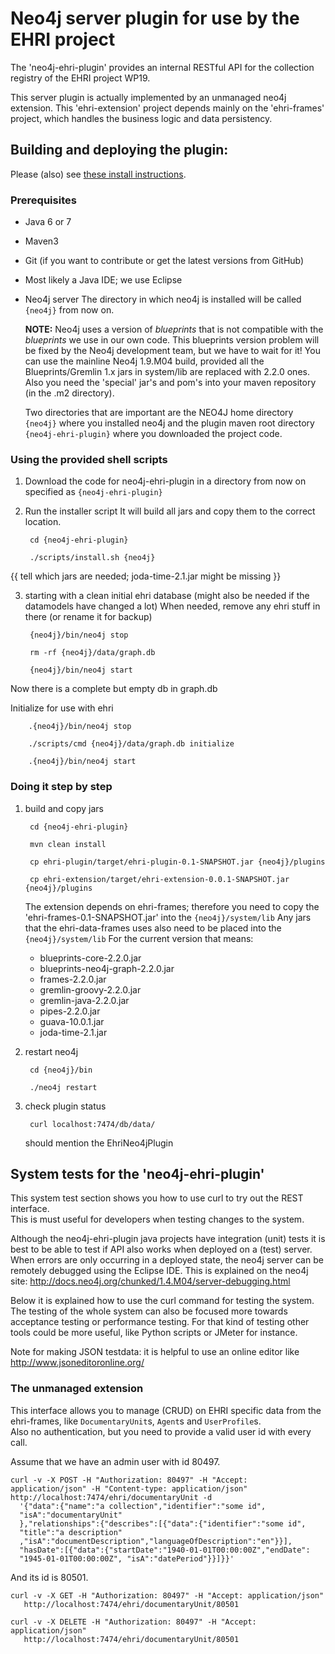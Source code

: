 Neo4j server plugin for use by the EHRI project
===============================================
The 'neo4j-ehri-plugin' provides an internal RESTful API 
for the collection registry of the EHRI project WP19. 

This server plugin is actually implemented by an unmanaged neo4j extension. 
This 'ehri-extension' project depends mainly on the 'ehri-frames' project, 
which handles the business logic and data persistency. 

Building and deploying the plugin:
----------------------------------

Please (also) see [these install instructions](docs/INSTALL.md).
  
### Prerequisites 
-   Java 6 or 7
-   Maven3
-   Git (if you want to contribute or get the latest versions from GitHub)
-   Most likely a Java IDE; we use Eclipse
-   Neo4j server
    The directory in which neo4j is installed will be called `{neo4j}` from now on. 
      
    **NOTE:** 
    Neo4j uses a version of *blueprints* that is not compatible with the *blueprints* we use in our own code. 
    This blueprints version problem will be fixed by the Neo4j development team, but we have to wait for it!
    You can use the mainline Neo4j 1.9.M04 build, 
    provided all the Blueprints/Gremlin 1.x jars in system/lib are replaced 
    with 2.2.0 ones.
    Also you need the 'special' jar's and pom's into your maven repository (in the .m2 directory).
    
    Two directories that are important are the NEO4J home directory `{neo4j}` where you installed neo4j 
    and the plugin maven root directory `{neo4j-ehri-plugin}` where you downloaded the project code. 


### Using the provided shell scripts

1. Download the code for neo4j-ehri-plugin in a directory from now on specified as 
  `{neo4j-ehri-plugin}`
2. Run the installer script
   It will build all jars and copy them to the correct location. 
  
        cd {neo4j-ehri-plugin}
  
        ./scripts/install.sh {neo4j}
  
  {{ tell which jars are needed; joda-time-2.1.jar might be missing }}
  
3. starting with a clean initial ehri database (might also be needed if the datamodels have changed a lot)
   When needed, remove any ehri stuff in there (or rename it for backup)
       
        {neo4j}/bin/neo4j stop
  
        rm -rf {neo4j}/data/graph.db
  
        {neo4j}/bin/neo4j start
  
  Now there is a complete but empty db in graph.db 
  
  Initialize for use with ehri
  
        .{neo4j}/bin/neo4j stop
  
        ./scripts/cmd {neo4j}/data/graph.db initialize
  
        .{neo4j}/bin/neo4j start


### Doing it step by step

1. build and copy jars

        cd {neo4j-ehri-plugin}

        mvn clean install

        cp ehri-plugin/target/ehri-plugin-0.1-SNAPSHOT.jar {neo4j}/plugins   

        cp ehri-extension/target/ehri-extension-0.0.1-SNAPSHOT.jar {neo4j}/plugins   

   The extension depends on ehri-frames; 
   therefore you need to copy the 'ehri-frames-0.1-SNAPSHOT.jar' into the 
   `{neo4j}/system/lib`
   Any jars that the ehri-data-frames uses also need to be placed into the 
    `{neo4j}/system/lib`
   For the current version that means:
   -   blueprints-core-2.2.0.jar
   -   blueprints-neo4j-graph-2.2.0.jar
   -   frames-2.2.0.jar
   -   gremlin-groovy-2.2.0.jar
   -   gremlin-java-2.2.0.jar
   -   pipes-2.2.0.jar
   -   guava-10.0.1.jar
   -   joda-time-2.1.jar

2. restart neo4j

        cd {neo4j}/bin

        ./neo4j restart

3. check plugin status

        curl localhost:7474/db/data/

   should mention the EhriNeo4jPlugin



System tests for the 'neo4j-ehri-plugin'
----------------------------------------
This system test section shows you how to use curl to try out the REST interface.  
This is must useful for developers when testing changes to the system. 

Although the neo4j-ehri-plugin java projects have integration (unit) tests 
it is best to be able to test if API also works when deployed on a (test) server. 
When errors are only occurring in a deployed state, the neo4j server can be remotely debugged using the Eclipse IDE. 
This is explained on the neo4j site: http://docs.neo4j.org/chunked/1.4.M04/server-debugging.html

Below it is explained how to use the curl command for testing the system. 
The testing of the whole system can also be focused more towards acceptance testing 
or performance testing. For that kind of testing other tools could be more useful, like Python scripts or JMeter for instance. 

Note for making JSON testdata: 
it is helpful to use an online editor like http://www.jsoneditoronline.org/  
  

### The unmanaged extension
This interface allows you to manage (CRUD) on EHRI specific data from the ehri-frames, 
like `DocumentaryUnit`s, `Agent`s and `UserProfile`s.  
Also no authentication, but you need to provide a valid user id with every call. 

Assume that we have an admin user with id 80497. 

    curl -v -X POST -H "Authorization: 80497" -H "Accept: application/json" -H "Content-type: application/json"
    http://localhost:7474/ehri/documentaryUnit -d
      '{"data":{"name":"a collection","identifier":"some id",
      "isA":"documentaryUnit"
      },"relationships":{"describes":[{"data":{"identifier":"some id",
      "title":"a description"
      ,"isA":"documentDescription","languageOfDescription":"en"}}],
      "hasDate":[{"data":{"startDate":"1940-01-01T00:00:00Z","endDate":
      "1945-01-01T00:00:00Z", "isA":"datePeriod"}}]}}'

And its id is 80501.

    curl -v -X GET -H "Authorization: 80497" -H "Accept: application/json"
       http://localhost:7474/ehri/documentaryUnit/80501
    
    curl -v -X DELETE -H "Authorization: 80497" -H "Accept: application/json"
       http://localhost:7474/ehri/documentaryUnit/80501
